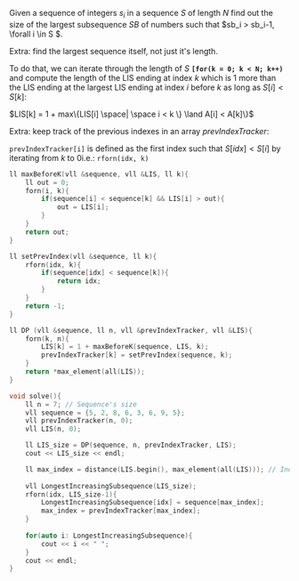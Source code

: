 Given a sequence of integers $s_i$ in a sequence $S$ of length $N$ find out the size of the largest subsequence $SB$ of numbers such that $sb_i > sb_i-1, \forall i \in S $.

Extra: find the largest sequence itself, not just it's length.

To do that, we can iterate through the length of $S$ **``[for(k = 0; k < N; k++)``** and compute the length of the LIS ending at index $k$ which is 1 more than the LIS ending at the largest LIS ending at index $i$ before $k$ as long as $S[i] < S[k]$:

$LIS[k] = 1 + max\{LIS[i] \space| \space i < k \} \land A[i] < A[k]\}$

Extra: keep track of the previous indexes in an array $prevIndexTracker$:

`prevIndexTracker[i]` is defined as the first index such that $S[idx] < S[i]$ by iterating from $k$ to $0$i.e.: `rforn(idx, k)`


```c++
ll maxBeforeK(vll &sequence, vll &LIS, ll k){
    ll out = 0;
    forn(i, k){
        if(sequence[i] < sequence[k] && LIS[i] > out){
            out = LIS[i];
        }
    }
    return out;
}

ll setPrevIndex(vll &sequence, ll k){
    rforn(idx, k){
        if(sequence[idx] < sequence[k]){
            return idx;
        }
    }
    return -1;
}

ll DP (vll &sequence, ll n, vll &prevIndexTracker, vll &LIS){
    forn(k, n){
        LIS[k] = 1 + maxBeforeK(sequence, LIS, k);
        prevIndexTracker[k] = setPrevIndex(sequence, k);
    } 
    return *max_element(all(LIS));
}

void solve(){
    ll n = 7; // Sequence's size
    vll sequence = {5, 2, 8, 6, 3, 6, 9, 5};
    vll prevIndexTracker(n, 0);
    vll LIS(n, 0);

    ll LIS_size = DP(sequence, n, prevIndexTracker, LIS);
    cout << LIS_size << endl;

    ll max_index = distance(LIS.begin(), max_element(all(LIS))); // Index of the element at the end of the longest increasing subsequence  
   
    vll LongestIncreasingSubsequence(LIS_size); 
    rforn(idx, LIS_size-1){
        LongestIncreasingSubsequence[idx] = sequence[max_index];
        max_index = prevIndexTracker[max_index];
    }
  
    for(auto i: LongestIncreasingSubsequence){
        cout << i << " "; 
    }
    cout << endl; 
}
```
